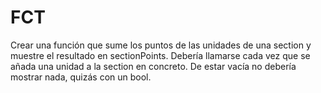 # FCT

Crear una función que sume los puntos de las unidades de una section y muestre el resultado en sectionPoints. Debería llamarse cada vez que se añada una unidad a 
la section en concreto. De estar vacía no debería mostrar nada, quizás con un bool.
